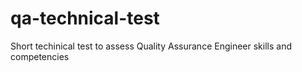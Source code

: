 # qa-technical-test
Short techinical test to assess Quality Assurance Engineer skills and competencies
